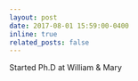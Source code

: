```yaml
---
layout: post
date: 2017-08-01 15:59:00-0400
inline: true
related_posts: false
---
```


Started Ph.D at William & Mary
